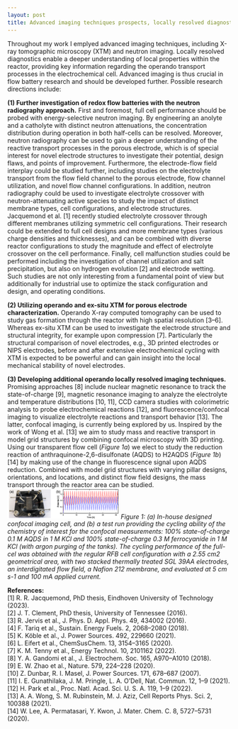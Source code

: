 ```yaml
---
layout: post
title: Advanced imaging techniques prospects, locally resolved diagnostics
---
```


Throughout my work I emplyed advanced imaging techniques, including X-ray tomographic microscopy (XTM) and neutron imaging. Locally resolved diagnostics enable a deeper understanding of local properties within the reactor, providing key information regarding the operando transport processes in the electrochemical cell. Advanced imaging is thus crucial in flow battery research and should be developed further. Possible research directions include:

**(1)	Further investigation of redox flow batteries with the neutron radiography approach.** First and foremost, full cell performance should be probed with energy-selective neutron imaging. By engineering an anolyte and a catholyte with distinct neutron attenuations, the concentration distribution during operation in both half-cells can be resolved. Moreover, neutron radiography can be used to gain a deeper understanding of the reactive transport processes in the porous electrode, which is of special interest for novel electrode structures to investigate their potential, design flaws, and points of improvement. Furthermore, the electrode-flow field interplay could be studied further, including studies on the electrolyte transport from the flow field channel to the porous electrode, flow channel utilization, and novel flow channel configurations. In addition, neutron radiography could be used to investigate electrolyte crossover with neutron-attenuating active species to study the impact of distinct membrane types, cell configurations, and electrode structures. Jacquemond et al. [1] recently studied electrolyte crossover through different membranes utilizing symmetric cell configurations. Their research could be extended to full cell designs and more membrane types (various charge densities and thicknesses), and can be combined with diverse reactor configurations to study the magnitude and effect of electrolyte crossover on the cell performance. Finally, cell malfunction studies could be performed including the investigation of channel utilization and salt precipitation, but also on hydrogen evolution [2] and electrode wetting. Such studies are not only interesting from a fundamental point of view but additionally for industrial use to optimize the stack configuration and design, and operating conditions.

**(2) 	Utilizing operando and ex-situ XTM for porous electrode characterization.** Operando X-ray computed tomography can be used to study gas formation through the reactor with high spatial resolution [3–6]. Whereas ex-situ XTM can be used to investigate the electrode structure and structural integrity, for example upon compression [7]. Particularly the structural comparison of novel electrodes, e.g., 3D printed electrodes or NIPS electrodes, before and after extensive electrochemical cycling with XTM is expected to be powerful and can gain insight into the local mechanical stability of novel electrodes.

**(3)	Developing additional operando locally resolved imaging techniques.** Promising approaches [8] include nuclear magnetic resonance to track the state-of-charge [9], magnetic resonance imaging to analyze the electrolyte and temperature distributions [10, 11], CCD camera studies with colorimetric analysis to probe electrochemical reactions [12], and fluorescence/confocal imaging to visualize electrolyte reactions and transport behavior [13]. The latter, confocal imaging, is currently being explored by us. Inspired by the work of Wong et al. [13] we aim to study mass and reactive transport in model grid structures by combining confocal microscopy with 3D printing. Using our transparent flow cell (*Figure 1a*) we elect to study the reduction reaction of anthraquinone-2,6-disulfonate (AQDS) to H2AQDS (*Figure 1b*) [14] by making use of the change in fluorescence signal upon AQDS reduction. Combined with model grid structures with varying pillar designs, orientations, and locations, and distinct flow field designs, the mass transport through the reactor area can be studied. 
<img src="/public/blog/confocal.png" alt="color photo ftl" width="50%" height="auto" />
*Figure 1: (a) In-house designed confocal imaging cell, and (b) a test run providing the cycling ability of the chemistry of interest for the confocal measurements: 100% state-of-charge 0.1 M AQDS in 1 M KCl and 100% state-of-charge 0.3 M ferrocyanide in 1 M KCl (with argon purging of the tanks). The cycling performance of the full-cel was obtained with the regular RFB cell configuration with a 2.55 cm2 geometrical area, with two stacked thermally treated SGL 39AA electrodes, an interdigitated flow field, a Nafion 212 membrane, and evaluated at 5 cm s-1 and 100 mA applied current.*

**References:**\
[1]	    R. R. Jacquemond, PhD thesis, Eindhoven University of Technology (2023).\
[2]	    J. T. Clement, PhD thesis, University of Tennessee (2016).\
[3]	    R. Jervis et al., J. Phys. D. Appl. Phys. 49, 434002 (2016).\
[4]	    F. Tariq et al., Sustain. Energy Fuels. 2, 2068–2080 (2018).\
[5]	    K. Köble et al., J. Power Sources. 492, 229660 (2021).\
[6]	    L. Eifert et al., ChemSusChem. 13, 3154–3165 (2020).\
[7]	    K. M. Tenny et al., Energy Technol. 10, 2101162 (2022).\
[8]	    Y. A. Gandomi et al., J. Electrochem. Soc. 165, A970–A1010 (2018).\
[9]	    E. W. Zhao et al., Nature. 579, 224–228 (2020).\
[10]	Z. Dunbar, R. I. Masel, J. Power Sources. 171, 678–687 (2007).\
[11]	I. E. Gunathilaka, J. M. Pringle, L. A. O’Dell, Nat. Commun. 12, 1–9 (2021).\
[12]	H. Park et al., Proc. Natl. Acad. Sci. U. S. A. 119, 1–9 (2022).\
[13]	A. A. Wong, S. M. Rubinstein, M. J. Aziz, Cell Reports Phys. Sci. 2, 100388 (2021).\
[14]	W. Lee, A. Permatasari, Y. Kwon, J. Mater. Chem. C. 8, 5727–5731 (2020).
